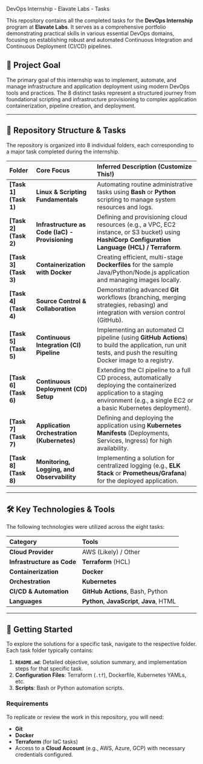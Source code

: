 DevOps Internship - Elavate Labs - Tasks

This repository contains all the completed tasks for the **DevOps Internship** program at **Elavate Labs**. It serves as a comprehensive portfolio demonstrating practical skills in various essential DevOps domains, focusing on establishing robust and automated Continuous Integration and Continuous Deployment (CI/CD) pipelines.

## 🎯 Project Goal

The primary goal of this internship was to implement, automate, and manage infrastructure and application deployment using modern DevOps tools and practices. The 8 distinct tasks represent a structured journey from foundational scripting and infrastructure provisioning to complex application containerization, pipeline creation, and deployment.

---

## 📂 Repository Structure & Tasks

The repository is organized into 8 individual folders, each corresponding to a major task completed during the internship.

| Folder | Core Focus | Inferred Description (Customize This!) |
| :--- | :--- | :--- |
| **[Task 1](Task 1)** | **Linux & Scripting Fundamentals** | Automating routine administrative tasks using **Bash** or **Python** scripting to manage system resources and logs. |
| **[Task 2](Task 2)** | **Infrastructure as Code (IaC) - Provisioning** | Defining and provisioning cloud resources (e.g., a VPC, EC2 instance, or S3 bucket) using **HashiCorp Configuration Language (HCL) / Terraform**. |
| **[Task 3](Task 3)** | **Containerization with Docker** | Creating efficient, multi-stage **Dockerfiles** for the sample Java/Python/Node.js application and managing images locally. |
| **[Task 4](Task 4)** | **Source Control & Collaboration** | Demonstrating advanced **Git** workflows (branching, merging strategies, rebasing) and integration with version control (GitHub). |
| **[Task 5](Task 5)** | **Continuous Integration (CI) Pipeline** | Implementing an automated CI pipeline (using **GitHub Actions**) to build the application, run unit tests, and push the resulting Docker image to a registry. |
| **[Task 6](Task 6)** | **Continuous Deployment (CD) Setup** | Extending the CI pipeline to a full CD process, automatically deploying the containerized application to a staging environment (e.g., a single EC2 or a basic Kubernetes deployment). |
| **[Task 7](Task 7)** | **Application Orchestration (Kubernetes)** | Defining and deploying the application using **Kubernetes Manifests** (Deployments, Services, Ingress) for high availability. |
| **[Task 8](Task 8)** | **Monitoring, Logging, and Observability** | Implementing a solution for centralized logging (e.g., **ELK Stack** or **Prometheus/Grafana**) for the deployed application. |

---

## 🛠️ Key Technologies & Tools

The following technologies were utilized across the eight tasks:

| Category | Tools |
| :--- | :--- |
| **Cloud Provider** | AWS (Likely) / Other |
| **Infrastructure as Code** | **Terraform** (HCL) |
| **Containerization** | **Docker** |
| **Orchestration** | **Kubernetes** |
| **CI/CD & Automation** | **GitHub Actions**, Bash, Python |
| **Languages** | **Python**, **JavaScript**, **Java**, HTML |

---

## 🏃 Getting Started

To explore the solutions for a specific task, navigate to the respective folder. Each task folder typically contains:

1.  **`README.md`**: Detailed objective, solution summary, and implementation steps for that specific task.
2.  **Configuration Files**: Terraform (`.tf`), Dockerfile, Kubernetes YAMLs, etc.
3.  **Scripts**: Bash or Python automation scripts.

### Requirements

To replicate or review the work in this repository, you will need:

* **Git**
* **Docker**
* **Terraform** (for IaC tasks)
* Access to a **Cloud Account** (e.g., AWS, Azure, GCP) with necessary credentials configured.

